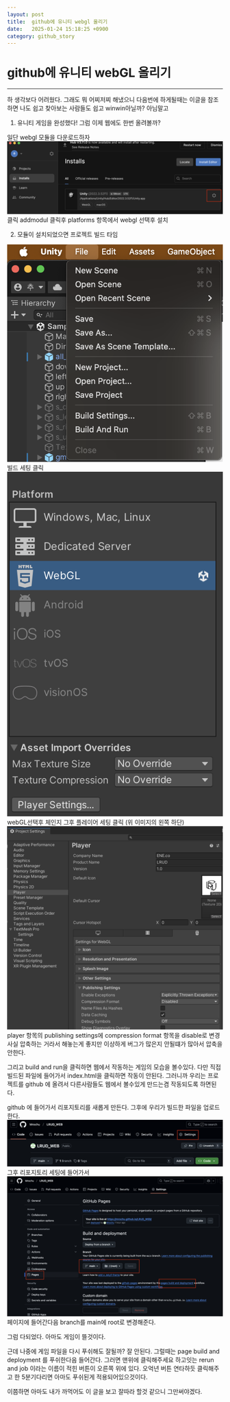 ```yaml
---
layout: post
title:  github에 유니티 webgl 올리기
date:   2025-01-24 15:18:25 +0900
category: github_story
---
```

# github에 유니티 webGL 올리기
****

하 생각보다 어려웠다. 그래도 뭐 어찌저찌 해냈으니 다음번에 하게될때는 이글을 참조하면 나도 쉽고 찾아보는 사람들도 쉽고 winwin아닐까? 아님말고

1. 유니티 게임을 완성했다! 그럼 이제 웹에도 한번 올려볼까?

일단 webgl 모듈을 다운로드하자
![모듈 다운설정](/img/2025-01-24/1.png)
클릭
addmodul 클릭후 platforms 항목에서 webgl 선택후 설치

2. 모듈이 설치되었으면 프로젝트 빌드 타임

![프로젝트 세팀](/img/2025-01-24/2.png)
빌드 세팅 클릭
![프로젝트 세팀](/img/2025-01-24/3.png)
webGL선택후 체인지 그후 플레이어 세팅 클릭 (위 이미지의 왼쪽 하단)
![프로젝트 세팀](/img/2025-01-24/4.png)
player 항목의 publishing settings에 compression format 항목을 disable로 변경 사실 압축하는 거라서 해놓는게 좋지만 이상하게 버그가 많은지 안될떄가 많아서 압축을 안한다.

그리고 build and run을 클릭하면 웹에서 작동하는 게임의 모습을 볼수있다. 다만 직접 빌드된 파일에 들어가서 index.html을 클릭하면 작동이 안된다. 그러니까 우리는 프로젝트를 github 에 올려서 다른사람들도 웹에서 볼수있게 만드는겸 작동되도록 하면된다.

github 에 들어가서 리포지토리를 새롭게 만든다.
그후에 우리가 빌드한 파일을 업로드 한다.
![프로젝트 세팀](/img/2025-01-24/5.png)
그후 리포지토리 세팅에 들어가서 
![프로젝트 세팀](/img/2025-01-24/6.png)
페이지에 들어간다음 branch를 main에 root로 변경해준다.

그럼 다되었다. 
아마도 게임이 뜰것이다.

근데 나중에 게임 파일을 다시 푸쉬해도 잘될까?
잘 안된다. 그럴때는 page build and deployment 를 푸쉬한다음 들어간다. 그러면 맨위에 클릭해주세요 하고잇는 rerun and job 이라는 이름이 적힌 버튼이 오른쪽 위에 있다.
오억년 버튼 연타하듯 클릭해주고 한 5분기다리면 아마도 푸쉬된게 적용되어있으것이다.

이쯤하면 아마도 내가 까먹어도 이 글을 보고 잘따라 할것 같으니 그만써야겠다.
